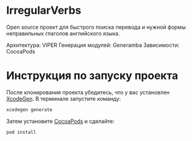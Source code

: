 # IrregularVerbs
Open source проект для быстрого поиска перевода и нужной формы неправильных глаголов английского языка.

Архитектура: VIPER
Генерация модулей: Generamba
Зависимости: CocoaPods

# Инструкция по запуску проекта

После клонирования проекта убедитесь, что у вас установлен [XcodeGen].
В терминале запустите команду: 
```sh
xcodegen generate
```
Затем установите [CocoaPods] и сделайте:
```sh
pod install
```

[XcodeGen]: <https://github.com/yonaskolb/XcodeGen>
[CocoaPods]: <https://cocoapods.org/>
